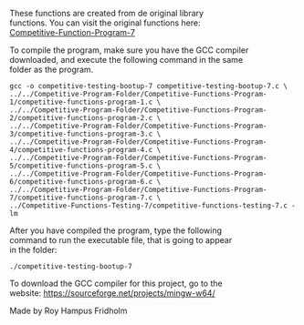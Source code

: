 
These  functions  are  created  from  de  original  library  
functions. You  can  visit  the  original  functions  here:  
[Competitive-Function-Program-7](https://github.com/H4PE0N/Competitive-Programming/tree/master/Competitive-Program-Folder/Competitive-Functions-Program-7)

To compile the program, make sure you have the GCC compiler  
downloaded, and execute the following command in  the  same  
folder as the program.

```
gcc -o competitive-testing-bootup-7 competitive-testing-bootup-7.c \
../../Competitive-Program-Folder/Competitive-Functions-Program-1/competitive-functions-program-1.c \
../../Competitive-Program-Folder/Competitive-Functions-Program-2/competitive-functions-program-2.c \
../../Competitive-Program-Folder/Competitive-Functions-Program-3/competitive-functions-program-3.c \
../../Competitive-Program-Folder/Competitive-Functions-Program-4/competitive-functions-program-4.c \
../../Competitive-Program-Folder/Competitive-Functions-Program-5/competitive-functions-program-5.c \
../../Competitive-Program-Folder/Competitive-Functions-Program-6/competitive-functions-program-6.c \
../../Competitive-Program-Folder/Competitive-Functions-Program-7/competitive-functions-program-7.c \
../Competitive-Functions-Testing-7/competitive-functions-testing-7.c -lm
```

After you have compiled the  program,  type  the  following  
command to run the executable file, that is going to appear  
in the folder:

```
./competitive-testing-bootup-7
```

To download the GCC compiler for this project,  go  to  the  
website: https://sourceforge.net/projects/mingw-w64/

Made by Roy Hampus Fridholm
